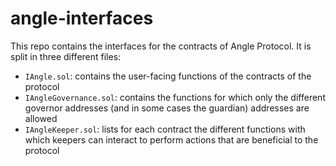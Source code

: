 # angle-interfaces

This repo contains the interfaces for the contracts of Angle Protocol.
It is split in three different files:
- `IAngle.sol`: contains the user-facing functions of the contracts of the protocol
- `IAngleGovernance.sol`: contains the functions for which only the different governor addresses (and in some cases the guardian) addresses are allowed
- `IAngleKeeper.sol`: lists for each contract the different functions with which keepers can interact to perform actions that are beneficial to the protocol
